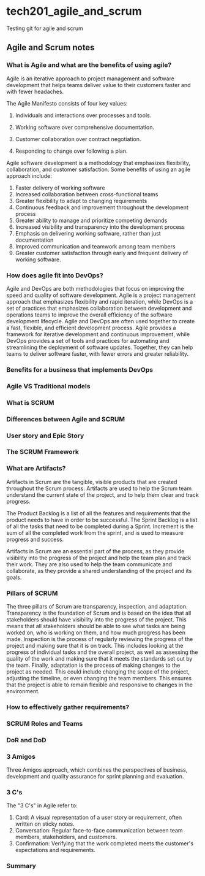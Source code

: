 # tech201_agile_and_scrum
Testing git for agile and scrum

## Agile and Scrum notes

### What is Agile and what are the benefits of using agile?
 
Agile is an iterative approach to project management and software development that helps teams deliver value to their customers faster and with fewer headaches.

The Agile Manifesto consists of four key values:

1. Individuals and interactions over processes and tools.

2. Working software over comprehensive documentation.

3. Customer collaboration over contract negotiation.

4. Responding to change over following a plan.

Agile software development is a methodology that emphasizes flexibility, collaboration, and customer satisfaction. Some benefits of using an agile approach include:

1. Faster delivery of working software
2. Increased collaboration between cross-functional teams
3. Greater flexibility to adapt to changing requirements
4. Continuous feedback and improvement throughout the development process
5. Greater ability to manage and prioritize competing demands
6. Increased visibility and transparency into the development process
7. Emphasis on delivering working software, rather than just documentation
8. Improved communication and teamwork among team members
9. Greater customer satisfaction through early and frequent delivery of working software.

### How does agile fit into DevOps?

Agile and DevOps are both methodologies that focus on improving the speed and quality of software development. Agile is a project management approach that emphasizes flexibility and rapid iteration, while DevOps is a set of practices that emphasizes collaboration between development and operations teams to improve the overall efficiency of the software development lifecycle. Agile and DevOps are often used together to create a fast, flexible, and efficient development process. Agile provides a framework for iterative development and continuous improvement, while DevOps provides a set of tools and practices for automating and streamlining the deployment of software updates. Together, they can help teams to deliver software faster, with fewer errors and greater reliability.

### Benefits for a business that implements DevOps

### Agile VS Traditional models

### What is SCRUM

### Differences between Agile and SCRUM

### User story and Epic Story

### The SCRUM Framework

### What are Artifacts?

Artifacts in Scrum are the tangible, visible products that are created throughout the Scrum process. Artifacts are used to help the Scrum team understand the current state of the project, and to help them clear and track progress. 

The Product Backlog is a list of all the features and requirements that the product needs to have in order to be successful. The Sprint Backlog is a list of all the tasks that need to be completed during a Sprint.  Increment is the sum of all the completed work from the sprint, and is used to measure progress and success.

Artifacts in Scrum are an essential part of the process, as they provide visibility into the progress of the project and help the team plan and track their work. They are also used to help the team communicate and collaborate, as they provide a shared understanding of the project and its goals.

### Pillars of SCRUM
The three pillars of Scrum are transparency, inspection, and adaptation.
Transparency is the foundation of Scrum and is based on the idea that all stakeholders should have visibility into the progress of the project. This means that all stakeholders should be able to see what tasks are being worked on, who is working on them, and how much progress has been made.
Inspection is the process of regularly reviewing the progress of the project and making sure that it is on track. This includes looking at the progress of individual tasks and the overall project, as well as assessing the quality of the work and making sure that it meets the standards set out by the team.
Finally, adaptation is the process of making changes to the project as needed. This could include changing the scope of the project, adjusting the timeline, or even changing the team members. This ensures that the project is able to remain flexible and responsive to changes in the environment.

### How to effectively gather requirements?

### SCRUM Roles and Teams

### DoR and DoD

### 3 Amigos

Three Amigos approach, which combines the perspectives of business, development and quality assurance for sprint planning and evaluation.

### 3 C's

The "3 C's" in Agile refer to:
1.    Card: A visual representation of a user story or requirement, often written on sticky notes.
2.    Conversation: Regular face-to-face communication between team members, stakeholders, and customers.
3.    Confirmation: Verifying that the work completed meets the customer's expectations and requirements.

### Summary

